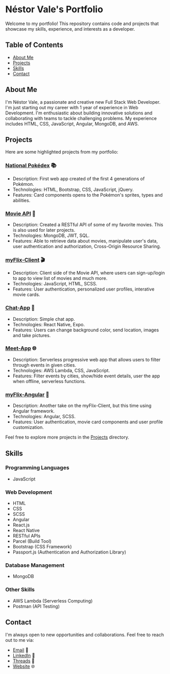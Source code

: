 # Néstor Vale's Portfolio

Welcome to my portfolio! This repository contains code and projects that showcase my skills, experience, and interests as a developer.

## Table of Contents
- [About Me](#about-me)
- [Projects](#projects)
- [Skills](#skills)
- [Contact](#contact)

## About Me

I'm Néstor Vale, a passionate and creative new Full Stack Web Developer. I'm just starting out my career with 1 year of experience in Web Development. I'm enthusiastic about building innovative solutions and collaborating with teams to tackle challenging problems. My experience includes HTML, CSS, JavaScript, Angular, MongoDB, and AWS.

## Projects

Here are some highlighted projects from my portfolio:

### [National Pokédex](https://github.com/nesty11/national-dex) 📚
- Description: First web app created of the first 4 generations of Pokémon.
- Technologies: HTML, Bootstrap, CSS, JavaScript, jQuery.
- Features: Card components opens to the Pokémon's sprites, types and abilities.

### [Movie API](https://github.com/nesty11/movie_api) 🎥
- Description: Created a RESTful API of some of my favorite movies. This is also used for later projects.
- Technologies: MongoDB, JWT, SQL.
- Features: Able to retrieve data about movies, manipulate user's data, user authentication and authorization, Cross-Origin Resource Sharing.

### [myFlix-Client](https://github.com/nesty11/myFlix-client) 🎬
- Description: Client side of the Movie API, where users can sign-up/login to app to view list of movies and much more.
- Technologies: JavaScript, HTML, SCSS.
- Features: User authentication, personalized user profiles, interative movie cards.

### [Chat-App](https://github.com/nesty11/chat-app) 💬
- Description: Simple chat app.
- Technologies: React Native, Expo.
- Features: Users can change background color, send location, images and take pictures.

### [Meet-App](https://github.com/nesty11/meet) 🌐
- Description: Serverless progressive web app that allows users to filter through events in given cities.
- Technologies: AWS Lambda, CSS, JavaScript.
- Features: Filter events by cities, show/hide event details, user the app when offline, serverless functions.

### [myFlix-Angular](https://github.com/nesty11/myFlix-Angular) 🍿
- Description: Another take on the myFlix-Client, but this time using Angular framework.
- Technologies: Angular, SCSS.
- Features: User authentication, movie card components and user profile customization.

Feel free to explore more projects in the [Projects](https://github.com/nesty11) directory.

## Skills

### Programming Languages
- JavaScript

### Web Development
- HTML
- CSS
- SCSS
- Angular
- React.js
- React Native
- RESTful APIs
- Parcel (Build Tool)
- Bootstrap (CSS Framework)
- Passport.js (Authentication and Authorization Library)

### Database Management
- MongoDB

### Other Skills
- AWS Lambda (Serverless Computing)
- Postman (API Testing)

## Contact

I'm always open to new opportunities and collaborations. Feel free to reach out to me via:

- [Email](mailto:nvale.code@gmail.com) 📧
- [LinkedIn](https://www.linkedin.com/in/nestor-a-vale) 💼
- [Threads](https://www.threads.net/@webdev.nes) 🧵
- [Website](https://nesty11.github.io/nvportfolio-website/) 🌐
